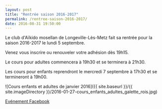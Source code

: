 ```yaml
---
layout: post
title: "Rentrée saison 2016-2017"
permalink: /rentree-saison-2016-2017/
date: 2016-08-31 19:50:00
---
```

Le club d'Aïkido mosellan de Longeville-Lès-Metz fait sa rentrée pour la saison 2016-2017 le lundi 5 septembre.

Venez vous inscrire ou renouveler votre adhésion dès 19h15.

Le cours pour adultes commencera à 19h30 et se terminera à 21h30.

Les cours pour enfants reprendront le mercredi 7 septembre à 17h30 et se termineront à 19h00.

![Cours enfants et adultes de janvier 2016]({{ site.baseurl }}/{{ site.imageDirectory }}/2016-01-27-cours_enfants_adultes_galette_rois.jpg)

[Evénement Facebook](https://www.facebook.com/events/1605331159765456)
